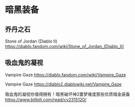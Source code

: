 
# 暗黑装备

## 乔丹之石

Stone of Jordan (Diablo II) https://diablo.fandom.com/wiki/Stone_of_Jordan_(Diablo_II)

## 吸血鬼的凝视

Vampire Gaze https://diablo.fandom.com/wiki/Vampire_Gaze

Vampire Gaze https://diablo2.diablowiki.net/Vampire_Gaze

吸血鬼的凝视你值得拥有！暗黑破坏神2噩梦难度那些优质暗金装备 https://www.bilibili.com/read/cv2315120/
